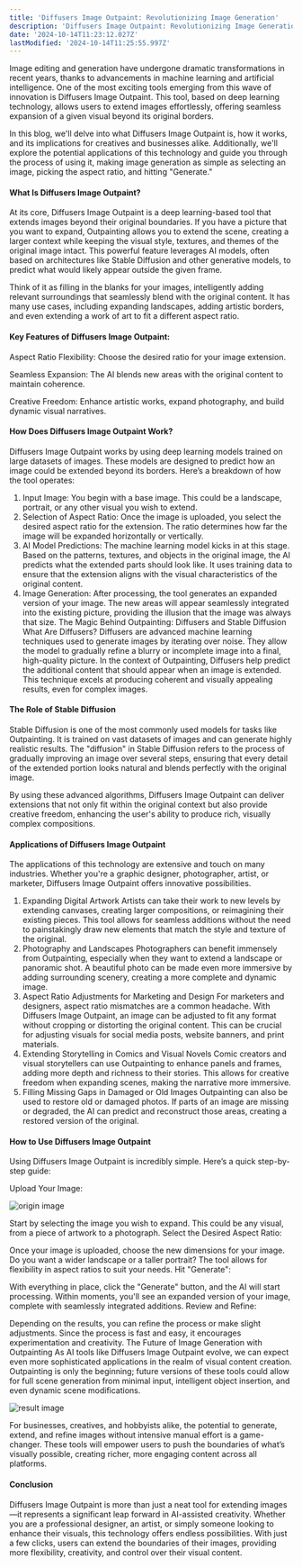 ```yaml
---
title: 'Diffusers Image Outpaint: Revolutionizing Image Generation'
description: 'Diffusers Image Outpaint: Revolutionizing Image Generation'
date: '2024-10-14T11:23:12.027Z'
lastModified: '2024-10-14T11:25:55.997Z'
---
```

Image editing and generation have undergone dramatic transformations in recent years, thanks to advancements in machine learning and artificial intelligence. One of the most exciting tools emerging from this wave of innovation is Diffusers Image Outpaint. This tool, based on deep learning technology, allows users to extend images effortlessly, offering seamless expansion of a given visual beyond its original borders.

In this blog, we'll delve into what Diffusers Image Outpaint is, how it works, and its implications for creatives and businesses alike. Additionally, we'll explore the potential applications of this technology and guide you through the process of using it, making image generation as simple as selecting an image, picking the aspect ratio, and hitting "Generate."

#### What Is Diffusers Image Outpaint?

At its core, Diffusers Image Outpaint is a deep learning-based tool that extends images beyond their original boundaries. If you have a picture that you want to expand, Outpainting allows you to extend the scene, creating a larger context while keeping the visual style, textures, and themes of the original image intact. This powerful feature leverages AI models, often based on architectures like Stable Diffusion and other generative models, to predict what would likely appear outside the given frame.

Think of it as filling in the blanks for your images, intelligently adding relevant surroundings that seamlessly blend with the original content. It has many use cases, including expanding landscapes, adding artistic borders, and even extending a work of art to fit a different aspect ratio.

#### Key Features of Diffusers Image Outpaint:

Aspect Ratio Flexibility: Choose the desired ratio for your image extension.

Seamless Expansion: The AI blends new areas with the original content to maintain coherence.

Creative Freedom: Enhance artistic works, expand photography, and build dynamic visual narratives.

#### How Does Diffusers Image Outpaint Work?

Diffusers Image Outpaint works by using deep learning models trained on large datasets of images. These models are designed to predict how an image could be extended beyond its borders. Here’s a breakdown of how the tool operates:

1. Input Image:
   You begin with a base image. This could be a landscape, portrait, or any other visual you wish to extend.
2. Selection of Aspect Ratio:
   Once the image is uploaded, you select the desired aspect ratio for the extension. The ratio determines how far the image will be expanded horizontally or vertically.
3. AI Model Predictions:
   The machine learning model kicks in at this stage. Based on the patterns, textures, and objects in the original image, the AI predicts what the extended parts should look like. It uses training data to ensure that the extension aligns with the visual characteristics of the original content.
4. Image Generation:
   After processing, the tool generates an expanded version of your image. The new areas will appear seamlessly integrated into the existing picture, providing the illusion that the image was always that size.
   The Magic Behind Outpainting: Diffusers and Stable Diffusion
   What Are Diffusers?
   Diffusers are advanced machine learning techniques used to generate images by iterating over noise. They allow the model to gradually refine a blurry or incomplete image into a final, high-quality picture. In the context of Outpainting, Diffusers help predict the additional content that should appear when an image is extended. This technique excels at producing coherent and visually appealing results, even for complex images.

#### The Role of Stable Diffusion

Stable Diffusion is one of the most commonly used models for tasks like Outpainting. It is trained on vast datasets of images and can generate highly realistic results. The "diffusion" in Stable Diffusion refers to the process of gradually improving an image over several steps, ensuring that every detail of the extended portion looks natural and blends perfectly with the original image.

By using these advanced algorithms, Diffusers Image Outpaint can deliver extensions that not only fit within the original context but also provide creative freedom, enhancing the user's ability to produce rich, visually complex compositions.

#### Applications of Diffusers Image Outpaint

The applications of this technology are extensive and touch on many industries. Whether you're a graphic designer, photographer, artist, or marketer, Diffusers Image Outpaint offers innovative possibilities.

1. Expanding Digital Artwork
   Artists can take their work to new levels by extending canvases, creating larger compositions, or reimagining their existing pieces. This tool allows for seamless additions without the need to painstakingly draw new elements that match the style and texture of the original.
2. Photography and Landscapes
   Photographers can benefit immensely from Outpainting, especially when they want to extend a landscape or panoramic shot. A beautiful photo can be made even more immersive by adding surrounding scenery, creating a more complete and dynamic image.
3. Aspect Ratio Adjustments for Marketing and Design
   For marketers and designers, aspect ratio mismatches are a common headache. With Diffusers Image Outpaint, an image can be adjusted to fit any format without cropping or distorting the original content. This can be crucial for adjusting visuals for social media posts, website banners, and print materials.
4. Extending Storytelling in Comics and Visual Novels
   Comic creators and visual storytellers can use Outpainting to enhance panels and frames, adding more depth and richness to their stories. This allows for creative freedom when expanding scenes, making the narrative more immersive.
5. Filling Missing Gaps in Damaged or Old Images
   Outpainting can also be used to restore old or damaged photos. If parts of an image are missing or degraded, the AI can predict and reconstruct those areas, creating a restored version of the original.

#### How to Use Diffusers Image Outpaint

Using Diffusers Image Outpaint is incredibly simple. Here’s a quick step-by-step guide:

Upload Your Image:

![origin image](https://fffiloni-diffusers-image-outpaint.hf.space/file=/tmp/gradio/58d27ee015923ff8867291e88910c3b1fc5e49698a7a06372037c6d58cd5452e/example_1.webp)

Start by selecting the image you wish to expand. This could be any visual, from a piece of artwork to a photograph.
Select the Desired Aspect Ratio:

Once your image is uploaded, choose the new dimensions for your image. Do you want a wider landscape or a taller portrait? The tool allows for flexibility in aspect ratios to suit your needs.
Hit "Generate":

With everything in place, click the "Generate" button, and the AI will start processing. Within moments, you'll see an expanded version of your image, complete with seamlessly integrated additions.
Review and Refine:

Depending on the results, you can refine the process or make slight adjustments. Since the process is fast and easy, it encourages experimentation and creativity.
The Future of Image Generation with Outpainting
As AI tools like Diffusers Image Outpaint evolve, we can expect even more sophisticated applications in the realm of visual content creation. Outpainting is only the beginning; future versions of these tools could allow for full scene generation from minimal input, intelligent object insertion, and even dynamic scene modifications.

![result image](https://fffiloni-diffusers-image-outpaint.hf.space/file=/tmp/gradio/6fda515a6b0e7280d9d676590c3fd930047ae24bada75914d75edbaac6b01112/image.webp)

For businesses, creatives, and hobbyists alike, the potential to generate, extend, and refine images without intensive manual effort is a game-changer. These tools will empower users to push the boundaries of what’s visually possible, creating richer, more engaging content across all platforms.

#### Conclusion

Diffusers Image Outpaint is more than just a neat tool for extending images—it represents a significant leap forward in AI-assisted creativity. Whether you are a professional designer, an artist, or simply someone looking to enhance their visuals, this technology offers endless possibilities. With just a few clicks, users can extend the boundaries of their images, providing more flexibility, creativity, and control over their visual content.
